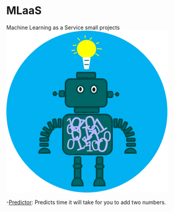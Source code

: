 # MLaaS
Machine Learning as a Service small projects
![alt text](https://github.com/AxelJunes/MLaaS/blob/master/ml.png)

-[Predictor](https://github.com/AxelJunes/MLaaS/tree/master/Predictor):
  Predicts time it will take for you to add two numbers.
